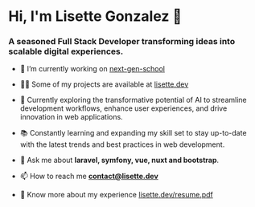 <h1 align="left">Hi, I'm Lisette Gonzalez 👋</h1>
<h3 align="left">A seasoned Full Stack Developer transforming ideas into scalable digital experiences.</h3>

- 🔭 I’m currently working on [next-gen-school](https://github.com/lisette-glez/next-gen-school-backend)

- 👨‍💻 Some of my projects are available at [lisette.dev](https://lisette.dev)
  
- 🔧 Currently exploring the transformative potential of AI to streamline development workflows, enhance user experiences, and drive innovation in web applications.

- 📚 Constantly learning and expanding my skill set to stay up-to-date with the latest trends and best practices in web development.

- 💬 Ask me about **laravel, symfony, vue, nuxt and bootstrap**.

- 📫 How to reach me **contact@lisette.dev**

- 📄 Know more about my experience [lisette.dev/resume.pdf](https://lisette.dev/resume.pdf)
